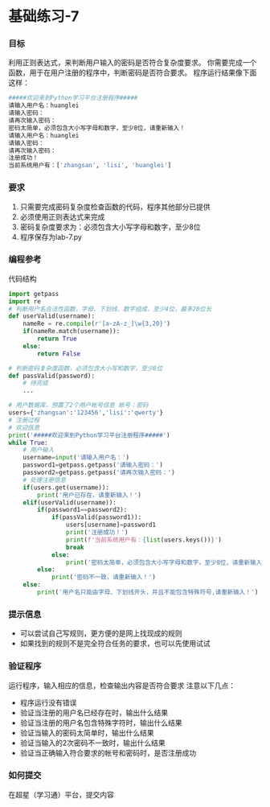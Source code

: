 # 基础练习-7

### 目标
利用正则表达式，来判断用户输入的密码是否符合复杂度要求。
你需要完成一个函数，用于在用户注册的程序中，判断密码是否符合要求。
程序运行结果像下面这样：
```sh
#####欢迎来到Python学习平台注册程序#####
请输入用户名：huanglei
请输入密码：
请再次输入密码：
密码太简单，必须包含大小写字母和数字，至少8位，请重新输入！
请输入用户名：huanglei
请输入密码：
请再次输入密码：
注册成功！
当前系统用户有：['zhangsan', 'lisi', 'huanglei']
```
### 要求
1. 只需要完成密码复杂度检查函数的代码，程序其他部分已提供
2. 必须使用正则表达式来完成
3. 密码复杂度要求为：必须包含大小写字母和数字，至少8位
4. 程序保存为lab-7.py

### 编程参考
代码结构
```python
import getpass
import re
# 判断用户名合法性函数，字母、下划线、数字组成，至少4位，最多20位长
def userValid(username):
    nameRe = re.compile(r'[a-zA-z_]\w{3,20}')
    if(nameRe.match(username)):
        return True
    else:
        return False

# 判断密码复杂度函数，必须包含大小写和数字，至少8位
def passValid(password):
    # 待完成
    ...

# 用户数据库，预置了2个用户帐号信息 帐号：密码
users={'zhangsan':'123456','lisi':'qwerty'}
# 注册过程
# 欢迎信息
print('#####欢迎来到Python学习平台注册程序#####')
while True:
    # 用户输入
    username=input('请输入用户名：')
    password1=getpass.getpass('请输入密码：')
    password2=getpass.getpass('请再次输入密码：')
    # 处理注册信息
    if(users.get(username)):
        print('用户已存在，请重新输入！')
    elif(userValid(username)):
        if(password1==password2):
            if(passValid(password1)):
                users[username]=password1
                print('注册成功！')
                print(f'当前系统用户有：{list(users.keys())}')
                break
            else:
                print('密码太简单，必须包含大小写字母和数字，至少8位，请重新输入！')
        else:
            print('密码不一致，请重新输入！')
    else:
        print('用户名只能由字母、下划线开头，并且不能包含特殊符号,请重新输入！')

```

### 提示信息
- 可以尝试自己写规则，更方便的是网上找现成的规则
- 如果找到的规则不是完全符合任务的要求，也可以先使用试试

### 验证程序
运行程序，输入相应的信息，检查输出内容是否符合要求
注意以下几点：
- 程序运行没有错误
- 验证当注册的用户名已经存在时，输出什么结果
- 验证当注册的用户名包含特殊字符时，输出什么结果
- 验证当输入的密码太简单时，输出什么结果
- 验证当输入的2次密码不一致时，输出什么结果
- 验证当正确输入符合要求的帐号和密码时，是否注册成功

### 如何提交
在超星（学习通）平台，提交内容